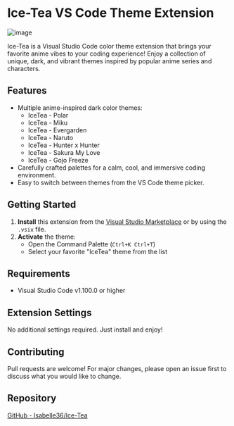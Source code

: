# Ice-Tea VS Code Theme Extension

![image](https://github.com/user-attachments/assets/fa7b22b2-881c-4767-aca3-e0d80b5f2f81)

Ice-Tea is a Visual Studio Code color theme extension that brings your favorite anime vibes to your coding experience! Enjoy a collection of unique, dark, and vibrant themes inspired by popular anime series and characters.

## Features
- Multiple anime-inspired dark color themes:
  - IceTea - Polar
  - IceTea - Miku
  - IceTea - Evergarden
  - IceTea - Naruto
  - IceTea - Hunter x Hunter
  - IceTea - Sakura My Love
  - IceTea - Gojo Freeze
- Carefully crafted palettes for a calm, cool, and immersive coding environment.
- Easy to switch between themes from the VS Code theme picker.

## Getting Started
1. **Install** this extension from the [Visual Studio Marketplace](https://marketplace.visualstudio.com/) or by using the `.vsix` file.
2. **Activate** the theme:
   - Open the Command Palette (`Ctrl+K Ctrl+T`)
   - Select your favorite "IceTea" theme from the list

## Requirements
- Visual Studio Code v1.100.0 or higher

## Extension Settings
No additional settings required. Just install and enjoy!

## Contributing
Pull requests are welcome! For major changes, please open an issue first to discuss what you would like to change.

## Repository
[GitHub - Isabelle36/Ice-Tea](https://github.com/Isabelle36/Ice-Tea)
